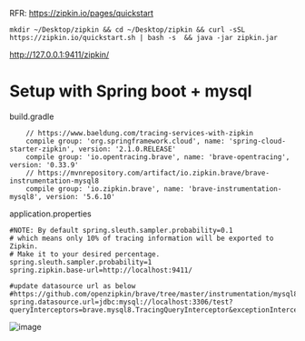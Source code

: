 RFR: https://zipkin.io/pages/quickstart

```shell
mkdir ~/Desktop/zipkin && cd ~/Desktop/zipkin && curl -sSL https://zipkin.io/quickstart.sh | bash -s  && java -jar zipkin.jar

```
http://127.0.0.1:9411/zipkin/

# Setup with Spring boot + mysql

build.gradle
```shell
    // https://www.baeldung.com/tracing-services-with-zipkin
    compile group: 'org.springframework.cloud', name: 'spring-cloud-starter-zipkin', version: '2.1.0.RELEASE'
    compile group: 'io.opentracing.brave', name: 'brave-opentracing', version: '0.33.9'
    // https://mvnrepository.com/artifact/io.zipkin.brave/brave-instrumentation-mysql8
    compile group: 'io.zipkin.brave', name: 'brave-instrumentation-mysql8', version: '5.6.10'
 ```
 
 application.properties
 
 ```shell
 #NOTE: By default spring.sleuth.sampler.probability=0.1
# which means only 10% of tracing information will be exported to Zipkin.
# Make it to your desired percentage.
spring.sleuth.sampler.probability=1
spring.zipkin.base-url=http://localhost:9411/

#update datasource url as below
#https://github.com/openzipkin/brave/tree/master/instrumentation/mysql8
spring.datasource.url=jdbc:mysql://localhost:3306/test?queryInterceptors=brave.mysql8.TracingQueryInterceptor&exceptionInterceptors=brave.mysql8.TracingExceptionInterceptor&zipkinServiceName=myDatabaseService

```

![image](https://github.com/dineshbhagat/mac-configurations/blob/master/apm/images/Screenshot%202019-08-21%20at%206.20.32%20PM.png)
